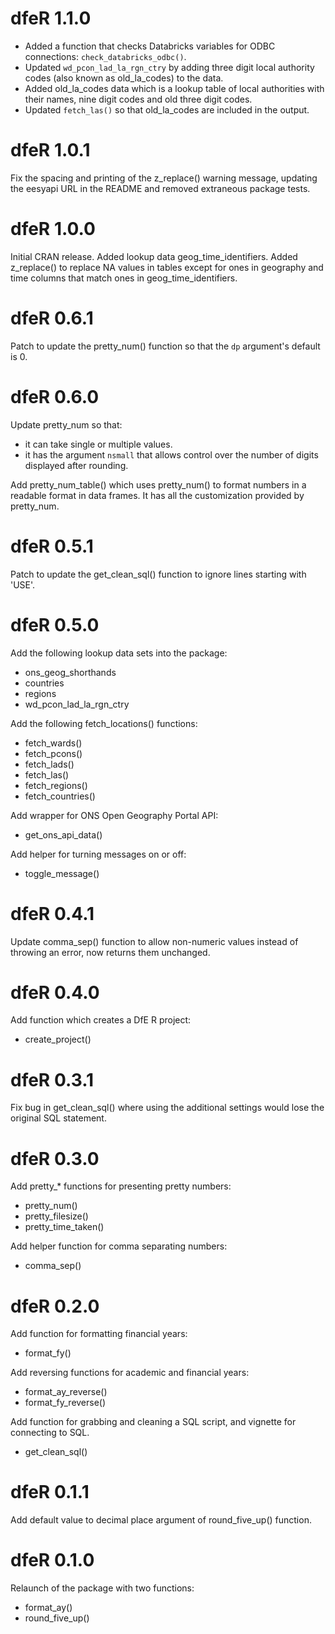 # dfeR 1.1.0

- Added a function that checks Databricks variables for ODBC connections: `check_databricks_odbc()`.
- Updated `wd_pcon_lad_la_rgn_ctry` by adding three digit local authority codes (also known as old_la_codes) to the data.
- Added old_la_codes data which is a lookup table of local authorities with their names, nine digit codes and old three digit codes.
- Updated `fetch_las()` so that old_la_codes are included in the output.

# dfeR 1.0.1

Fix the spacing and printing of the z_replace() warning message, updating the eesyapi URL in the README and removed extraneous package tests.

# dfeR 1.0.0

Initial CRAN release.
Added lookup data geog_time_identifiers.
Added z_replace() to replace NA values in tables except for ones in geography and time columns that match ones in geog_time_identifiers. 

# dfeR 0.6.1

Patch to update the pretty_num() function so that the `dp` argument's default is 0. 

# dfeR 0.6.0

Update pretty_num so that: 

- it can take single or multiple values. 
- it has the argument `nsmall` that allows control over the number of digits displayed after rounding. 

Add pretty_num_table() which uses pretty_num() to format numbers in a readable format in data frames. 
It has all the customization provided by pretty_num. 

# dfeR 0.5.1

Patch to update the get_clean_sql() function to ignore lines starting with 'USE'.

# dfeR 0.5.0

Add the following lookup data sets into the package:

- ons_geog_shorthands
- countries
- regions
- wd_pcon_lad_la_rgn_ctry

Add the following fetch_locations() functions:

- fetch_wards()
- fetch_pcons()
- fetch_lads()
- fetch_las()
- fetch_regions()
- fetch_countries()

Add wrapper for ONS Open Geography Portal API:

- get_ons_api_data()

Add helper for turning messages on or off:

- toggle_message()

# dfeR 0.4.1

Update comma_sep() function to allow non-numeric values instead of throwing an error, now returns them unchanged.

# dfeR 0.4.0

Add function which creates a DfE R project:

- create_project() 

# dfeR 0.3.1

Fix bug in get_clean_sql() where using the additional settings would lose the original SQL statement.

# dfeR 0.3.0

Add pretty_* functions for presenting pretty numbers:

- pretty_num()
- pretty_filesize()
- pretty_time_taken()

Add helper function for comma separating numbers:

- comma_sep()

# dfeR 0.2.0

Add function for formatting financial years:

- format_fy()

Add reversing functions for academic and financial years:

- format_ay_reverse()
- format_fy_reverse()

Add function for grabbing and cleaning a SQL script, and vignette for connecting to SQL.

- get_clean_sql()

# dfeR 0.1.1

Add default value to decimal place argument of round_five_up() function.

# dfeR 0.1.0

Relaunch of the package with two functions:

- format_ay()
- round_five_up()
